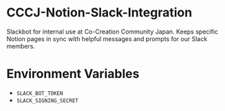 # CCCJ-Notion-Slack-Integration

Slackbot for internal use at Co-Creation Community Japan. Keeps specific Notion pages in sync with helpful messages and prompts for our Slack members.

# Environment Variables

- `SLACK_BOT_TOKEN`
- `SLACK_SIGNING_SECRET`
